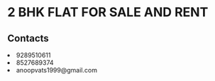 <html>
<head>
<title> FLAT Greater Noida </title>
</head>
<body>
<centre><imgsrc="./2BHK FLAT Greater Noida_files/flat 2 bhk.jpg" align="BOTTOM" height="200" weight="200">
<right><imgsrc="./2BHK FLAT Greater Noida_files/5449109a-9351-48fa-b87f-138c759f7c31.jpg" align="BOTTOM" height="200" weight="200"></right>
<center.<img src="10995d1a-540c-430c-bcef-b87c38cdb686.jpg" align="BOTTOM" height="200" weight="200">
<h1>2 BHK FLAT FOR SALE AND RENT</h1>
<h2> Contacts </h2>
<li><cirle> 9289510611
</cirle></li><li> 8527689374
</li>
<ultype="square">
<li>anoopvats1999@gmail.com
</li></ultype="square"></center.<img></centre>
</body>
</html>
